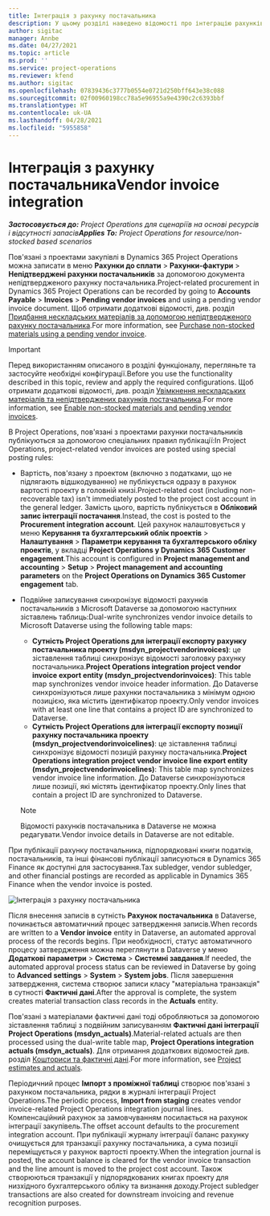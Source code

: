 ```yaml
---
title: Інтеграція з рахунку постачальника
description: У цьому розділі наведено відомості про інтеграцію рахунків постачальників в Project Operations.
author: sigitac
manager: Annbe
ms.date: 04/27/2021
ms.topic: article
ms.prod: ''
ms.service: project-operations
ms.reviewer: kfend
ms.author: sigitac
ms.openlocfilehash: 07839436c3777b0554e0721d250bff643e38c088
ms.sourcegitcommit: 02f00960198cc78a5e96955a9e4390c2c6393bbf
ms.translationtype: HT
ms.contentlocale: uk-UA
ms.lasthandoff: 04/28/2021
ms.locfileid: "5955858"
---
```

# <a name="vendor-invoice-integration"></a><span data-ttu-id="68cb6-103">Інтеграція з рахунку постачальника</span><span class="sxs-lookup"><span data-stu-id="68cb6-103">Vendor invoice integration</span></span>

<span data-ttu-id="68cb6-104">_**Застосовується до:** Project Operations для сценаріїв на основі ресурсів і відсутності запасів_</span><span class="sxs-lookup"><span data-stu-id="68cb6-104">_**Applies To:** Project Operations for resource/non-stocked based scenarios_</span></span>

<span data-ttu-id="68cb6-105">Пов'язані з проектами закупівлі в Dynamics 365 Project Operations можна записати в меню **Рахунки до сплати** > **Рахунки-фактури** > **Непідтверджені рахунки постачальників** за допомогою документа непідтвердженого рахунку постачальника.</span><span class="sxs-lookup"><span data-stu-id="68cb6-105">Project-related procurement in Dynamics 365 Project Operations can be recorded by going to **Accounts Payable** > **Invoices** > **Pending vendor invoices** and using a pending vendor invoice document.</span></span> <span data-ttu-id="68cb6-106">Щоб отримати додаткові відомості, див. розділ [Придбання нескладських матеріалів за допомогою непідтвердженого рахунку постачальника](../procurement/pending-vendor-invoices.md).</span><span class="sxs-lookup"><span data-stu-id="68cb6-106">For more information, see [Purchase non-stocked materials using a pending vendor invoice](../procurement/pending-vendor-invoices.md).</span></span>

> [!IMPORTANT]
> <span data-ttu-id="68cb6-107">Перед використанням описаного в розділі функціоналу, перегляньте та застосуйте необхідні конфігурації.</span><span class="sxs-lookup"><span data-stu-id="68cb6-107">Before you use the functionality described in this topic, review and apply the required configurations.</span></span> <span data-ttu-id="68cb6-108">Щоб отримати додаткові відомості, див. розділ [Увімкнення нескладських матеріалів та непідтверджених рахунків постачальника](../procurement/configure-materials-nonstocked.md).</span><span class="sxs-lookup"><span data-stu-id="68cb6-108">For more information, see [Enable non-stocked materials and pending vendor invoices](../procurement/configure-materials-nonstocked.md).</span></span>

<span data-ttu-id="68cb6-109">В Project Operations, пов'язані з проектами рахунки постачальників публікуються за допомогою спеціальних правил публікації:</span><span class="sxs-lookup"><span data-stu-id="68cb6-109">In Project Operations, project-related vendor invoices are posted using special posting rules:</span></span>

- <span data-ttu-id="68cb6-110">Вартість, пов'язану з проектом (включно з податками, що не підлягають відшкодуванню) не публікується одразу в рахунок вартості проекту в головній книзі.</span><span class="sxs-lookup"><span data-stu-id="68cb6-110">Project-related cost (including non-recoverable tax) isn't immediately posted to the project cost account in the general ledger.</span></span> <span data-ttu-id="68cb6-111">Замість цього, вартість публікується в **Обліковий запис інтеграції постачання**.</span><span class="sxs-lookup"><span data-stu-id="68cb6-111">Instead, the cost is posted to the **Procurement integration account**.</span></span> <span data-ttu-id="68cb6-112">Цей рахунок налаштовується у меню **Керування та бухгалтерський облік проектів** > **Налаштування** > **Параметри керування та бухгалтерського обліку проектів**, у вкладці **Project Operations у Dynamics 365 Customer engagement**.</span><span class="sxs-lookup"><span data-stu-id="68cb6-112">This account is configured in **Project management and accounting** > **Setup** > **Project management and accounting parameters** on the **Project Operations on Dynamics 365 Customer engagement** tab.</span></span>
- <span data-ttu-id="68cb6-113">Подвійне записування синхронізує відомості рахунків постачальників з Microsoft Dataverse за допомогою наступних зіставлень таблиць:</span><span class="sxs-lookup"><span data-stu-id="68cb6-113">Dual-write synchronizes vendor invoice details to Microsoft Dataverse using the following table maps:</span></span>

     - <span data-ttu-id="68cb6-114">**Сутність Project Operations для інтеграції експорту рахунку постачальника проекту (msdyn_projectvendorinvoices)**: це зіставлення таблиці синхронізує відомості заголовку рахунку постачальника.</span><span class="sxs-lookup"><span data-stu-id="68cb6-114">**Project Operations integration project vendor invoice export entity (msdyn_projectvendorinvoices)**: This table map synchronizes vendor invoice header information.</span></span> <span data-ttu-id="68cb6-115">До Dataverse синхронізуються лише рахунки постачальника з мінімум одною позицією, яка містить ідентифікатор проекту.</span><span class="sxs-lookup"><span data-stu-id="68cb6-115">Only vendor invoices with at least one line that contains a project ID are synchronized to Dataverse.</span></span>
     - <span data-ttu-id="68cb6-116">**Сутність Project Operations для інтеграції експорту позиції рахунку постачальника проекту (msdyn_projectvendorinvoicelines)**: це зіставлення таблиці синхронізує відомості позицій рахунку постачальника.</span><span class="sxs-lookup"><span data-stu-id="68cb6-116">**Project Operations integration project vendor invoice line export entity (msdyn_projectvendorinvoicelines)**: This table map synchronizes vendor invoice line information.</span></span> <span data-ttu-id="68cb6-117">До Dataverse синхронізуються лише позиції, які містять ідентифікатор проекту.</span><span class="sxs-lookup"><span data-stu-id="68cb6-117">Only lines that contain a project ID are synchronized to Dataverse.</span></span>

     > [!NOTE]
     > <span data-ttu-id="68cb6-118">Відомості рахунків постачальника в Dataverse не можна редагувати.</span><span class="sxs-lookup"><span data-stu-id="68cb6-118">Vendor invoice details in Dataverse are not editable.</span></span>

<span data-ttu-id="68cb6-119">При публікації рахунку постачальника, підпорядковані книги податків, постачальників, та інші фінансові публікації записуються в Dynamics 365 Finance як доступні для застосування.</span><span class="sxs-lookup"><span data-stu-id="68cb6-119">Tax subledger, vendor subledger, and other financial postings are recorded as applicable in Dynamics 365 Finance when the vendor invoice is posted.</span></span>

![Інтеграція з рахунку постачальника](media/DW7VendorInvoice.png)

<span data-ttu-id="68cb6-121">Після внесення записів в сутність **Рахунок постачальника** в Dataverse, починається автоматичний процес затвердження записів.</span><span class="sxs-lookup"><span data-stu-id="68cb6-121">When records are written to a **Vendor invoice** entity in Dataverse, an automated approval process of the records begins.</span></span> <span data-ttu-id="68cb6-122">При необхідності, статус автоматичного процесу затвердження можна переглянути в Dataverse у меню **Додаткові параметри** > **Система** > **Системні завдання**.</span><span class="sxs-lookup"><span data-stu-id="68cb6-122">If needed, the automated approval process status can be reviewed in Dataverse by going to **Advanced settings** > **System** > **System jobs**.</span></span> <span data-ttu-id="68cb6-123">Після завершення затвердження, система створює записи класу "матеріальна транзакція" в сутності **Фактичні дані**.</span><span class="sxs-lookup"><span data-stu-id="68cb6-123">After the approval is complete, the system creates material transaction class records in the **Actuals** entity.</span></span>

<span data-ttu-id="68cb6-124">Пов'язані з матеріалами фактичні дані тоді обробляються за допомогою зіставлення таблиці з подвійним записуванням **Фактичні дані інтеграції Project Operations (msdyn_actuals)**.</span><span class="sxs-lookup"><span data-stu-id="68cb6-124">Material-related actuals are then processed using the dual-write table map, **Project Operations integration actuals (msdyn_actuals)**.</span></span> <span data-ttu-id="68cb6-125">Для отримання додаткових відомостей див. розділ [Кошториси та фактичні дані](resource-dual-write-estimates-actuals.md).</span><span class="sxs-lookup"><span data-stu-id="68cb6-125">For more information, see [Project estimates and actuals](resource-dual-write-estimates-actuals.md).</span></span>

<span data-ttu-id="68cb6-126">Періодичний процес **Імпорт з проміжної таблиці** створює пов'язані з рахунком постачальника, рядки в журналі інтеграції Project Operations.</span><span class="sxs-lookup"><span data-stu-id="68cb6-126">The periodic process, **Import from staging** creates vendor invoice-related Project Operations integration journal lines.</span></span> <span data-ttu-id="68cb6-127">Компенсаційний рахунок за замовчуванням посилається на рахунок інтеграції закупівель.</span><span class="sxs-lookup"><span data-stu-id="68cb6-127">The offset account defaults to the procurement integration account.</span></span> <span data-ttu-id="68cb6-128">При публікації журналу інтеграції баланс рахунку очищується для транзакції рахунку постачальника, а сума позиції переміщується у рахунок вартості проекту.</span><span class="sxs-lookup"><span data-stu-id="68cb6-128">When the integration journal is posted, the account balance is cleared for the vendor invoice transaction and the line amount is moved to the project cost account.</span></span> <span data-ttu-id="68cb6-129">Також створюються транзакції у підпорядкованих книгах проекту для низхідного бухгалтерського обліку та визнання доходу.</span><span class="sxs-lookup"><span data-stu-id="68cb6-129">Project subledger transactions are also created for downstream invoicing and revenue recognition purposes.</span></span>
